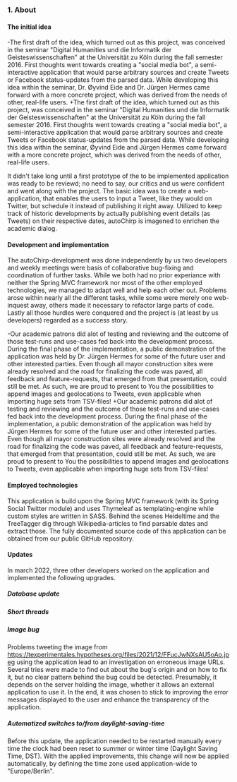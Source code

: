 ### 1. About
 #### The initial idea
-The first draft of the idea, which turned out as this project, was conceived in the seminar "Digital Humanities und die Informatik der Geisteswissenschaften" at the Universität zu Köln during the fall semester 2016. First thoughts went towards creating a "social media bot", a semi-interactive application that would parse arbitrary sources and create Tweets or Facebook status-updates from the parsed data. While developing this idea within the seminar, Dr. Øyvind Eide and Dr. Jürgen Hermes came forward with a more concrete project, which was derived from the needs of other, real-life users.
+The first draft of the idea, which turned out as this project, was conceived in the seminar "Digital Humanities und die Informatik der Geisteswissenschaften" at the Universität zu Köln during the fall semester 2016. First thoughts went towards creating a "social media bot", a semi-interactive application that would parse arbitrary sources and create Tweets or Facebook status-updates from the parsed data. While developing this idea within the seminar, Øyvind Eide and Jürgen Hermes came forward with a more concrete project, which was derived from the needs of other, real-life users.
 
 It didn't take long until a first prototype of the to be implemented application was ready to be reviewd; no need to say, our critics and us were confident and went along with the project. The basic idea was to create a web-application, that enables the users to input a Tweet, like they would on Twitter, but schedule it instead of publishing it right away. Utilized to keep track of historic developments by actually publishing event details (as Tweets) on their respective dates, autoChirp is imagened to enrichen the academic dialog.
 
 #### Development and implementation
 The autoChirp-development was done independently by us two developers and weekly meetings were basis of collaborative bug-fixing and coordination of further tasks. While we both had no prior experiance with neither the Spring MVC framework nor most of the other employed technologies, we managed to adapt well and help each other out. Problems arose within nearly all the different tasks, while some were merely one web-inquest away, others made it necessary to refactor large parts of code. Lastly all those hurdles were conquered and the project is (at least by us developers) regarded as a success story.
 
-Our academic patrons did alot of testing and reviewing and the outcome of those test-runs and use-cases fed back into the development process. During the final phase of the implementation, a public demonstration of the application was held by Dr. Jürgen Hermes for some of the future user and other interested parties. Even though all mayor construction sites were already resolved and the road for finalizing the code was paved, all feedback and feature-requests, that emerged from that presentation, could still be met. As such, we are proud to present to You the possibilities to append images and geolocations to Tweets, even applicable when importing huge sets from TSV-files!
+Our academic patrons did alot of testing and reviewing and the outcome of those test-runs and use-cases fed back into the development process. During the final phase of the implementation, a public demonstration of the application was held by Jürgen Hermes for some of the future user and other interested parties. Even though all mayor construction sites were already resolved and the road for finalizing the code was paved, all feedback and feature-requests, that emerged from that presentation, could still be met. As such, we are proud to present to You the possibilities to append images and geolocations to Tweets, even applicable when importing huge sets from TSV-files!
 
 #### Employed technologies
 This application is build upon the Spring MVC framework (with its Spring Social Twitter module) and uses Thymeleaf as templating-engine while custom styles are written in SASS. Behind the scenes Heideltime and the TreeTagger dig through Wikipedia-articles to find parsable dates and extract those. The fully documented source code of this application can be obtained from our public GitHub repository.

 #### Updates
 In march 2022, three other developers worked on the application and implemented the following upgrades.

 ##### Database update

 ##### Short threads

 ##### Image bug
 Problems tweeting the image from https://texperimentales.hypotheses.org/files/2021/12/FFucJwNXsAU5oAo.jpeg using the application lead to an investigation on erroneous image URLs. Several tries were made to find out about the bug's origin and on how to fix it, but no clear pattern behind the bug could be detected. Presumably, it depends on the server holding the image, whether it allows an external application to use it. In the end, it was chosen to stick to improving the error messages displayed to the user and enhance the transparency of the application.

 ##### Automatized switches to/from daylight-saving-time
 Before this update, the application needed to be restarted manually every time the clock had been reset to summer or winter time (Daylight Saving Time, DST). With the applied improvements, this change will now be applied automatically, by defining the time zone used application-wide to "Europe/Berlin".